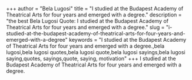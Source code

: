 +++
author = "Bela Lugosi"
title = "I studied at the Budapest Academy of Theatrical Arts for four years and emerged with a degree."
description = "the best Bela Lugosi Quote: I studied at the Budapest Academy of Theatrical Arts for four years and emerged with a degree."
slug = "i-studied-at-the-budapest-academy-of-theatrical-arts-for-four-years-and-emerged-with-a-degree"
keywords = "I studied at the Budapest Academy of Theatrical Arts for four years and emerged with a degree.,bela lugosi,bela lugosi quotes,bela lugosi quote,bela lugosi sayings,bela lugosi saying,quotes, sayings,quote, saying, motivation"
+++
I studied at the Budapest Academy of Theatrical Arts for four years and emerged with a degree.
